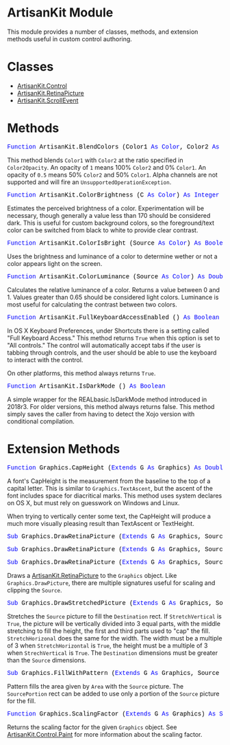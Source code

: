 # ArtisanKit Module

This module provides a number of classes, methods, and extension methods useful in custom control authoring.

# Classes

- [ArtisanKit.Control](ArtisanKit.Control.md)
- [ArtisanKit.RetinaPicture](ArtisanKit.RetinaPicture.md)
- [ArtisanKit.ScrollEvent](ArtisanKit.ScrollEvent.md)

# Methods

<pre id="method.blendcolors"><span style="font-family: 'source-code-pro', 'menlo', 'courier', monospace; color: #000000;"><span style="color: #0000FF;">Function</span> ArtisanKit.BlendColors (Color1 <span style="color: #0000FF;">As</span> <span style="color: #0000FF;">Color</span>, Color2 <span style="color: #0000FF;">As</span> <span style="color: #0000FF;">Color</span>, Color2Opacity <span style="color: #0000FF;">As</span> <span style="color: #0000FF;">Double</span> = <span style="color: #336698;">1</span>) <span style="color: #0000FF;">As</span> <span style="color: #0000FF;">Color</span></span></pre>
This method blends `Color1` with `Color2` at the ratio specified in `Color2Opacity`. An opacity of `1` means 100% `Color2` and 0% `Color1`. An opacity of `0.5` means 50% `Color2` and 50% `Color1`. Alpha channels are not supported and will fire an `UnsupportedOperationException`.

<pre id="method.colorbrightness"><span style="font-family: 'source-code-pro', 'menlo', 'courier', monospace; color: #000000;"><span style="color: #0000FF;">Function</span> ArtisanKit.ColorBrightness (C <span style="color: #0000FF;">As</span> <span style="color: #0000FF;">Color</span>) <span style="color: #0000FF;">As</span> <span style="color: #0000FF;">Integer</span></span></pre>
Estimates the perceived brightness of a color. Experimentation will be necessary, though generally a value less than 170 should be considered dark. This is useful for custom background colors, so the foreground/text color can be switched from black to white to provide clear contrast.

<pre id="method.colorisbright"><span style="font-family: 'source-code-pro', 'menlo', 'courier', monospace; color: #000000;"><span style="color: #0000FF;">Function</span> ArtisanKit.ColorIsBright (Source <span style="color: #0000FF;">As</span> <span style="color: #0000FF;">Color</span>) <span style="color: #0000FF;">As</span> <span style="color: #0000FF;">Boolean</span></span></pre>
Uses the brightness and luminance of a color to determine wether or not a color appears light on the screen.

<pre id="method.colorluminance"><span style="font-family: 'source-code-pro', 'menlo', 'courier', monospace; color: #000000;"><span style="color: #0000FF;">Function</span> ArtisanKit.ColorLuminance (Source <span style="color: #0000FF;">As</span> <span style="color: #0000FF;">Color</span>) <span style="color: #0000FF;">As</span> <span style="color: #0000FF;">Double</span></span></pre>
Calculates the relative luminance of a color. Returns a value between 0 and 1. Values greater than 0.65 should be considered light colors. Luminance is most useful for calculating the contrast between two colors.

<pre id="method.fullkeyboardaccessenabled"><span style="font-family: 'source-code-pro', 'menlo', 'courier', monospace; color: #000000;"><span style="color: #0000FF;">Function</span> ArtisanKit.FullKeyboardAccessEnabled () <span style="color: #0000FF;">As</span> <span style="color: #0000FF;">Boolean</span></span></pre>
In OS X Keyboard Preferences, under Shortcuts there is a setting called "Full Keyboard Access." This method returns `True` when this option is set to "All controls." The control will automatically accept tabs if the user is tabbing through controls, and the user should be able to use the keyboard to interact with the control.

On other platforms, this method always returns `True`.

<pre id="method.isdarkmode"><span style="font-family: 'source-code-pro', 'menlo', 'courier', monospace; color: #000000;"><span style="color: #0000FF;">Function</span> ArtisanKit.IsDarkMode () <span style="color: #0000FF;">As</span> <span style="color: #0000FF;">Boolean</span></span></pre>
A simple wrapper for the REALbasic.IsDarkMode method introduced in 2018r3. For older versions, this method always returns false. This method simply saves the caller from having to detect the Xojo version with conditional compilation.

# Extension Methods

<pre id="method.graphics.capheight"><span style="font-family: 'source-code-pro', 'menlo', 'courier', monospace; color: #000000;"><span style="color: #0000FF;">Function</span> Graphics.CapHeight (<span style="color: #0000FF;">Extends</span> G <span style="color: #0000FF;">As</span> Graphics) <span style="color: #0000FF;">As</span> <span style="color: #0000FF;">Double</span></span></pre>
A font's CapHeight is the measurement from the baseline to the top of a capital letter. This is similar to `Graphics.TextAscent`, but the ascent of the font includes space for diacritical marks. This method uses system declares on OS X, but must rely on guesswork on Windows and Linux.

When trying to vertically center some text, the CapHeight will produce a much more visually pleasing result than TextAscent or TextHeight.

<pre id="method.graphics.drawretinapicture"><span style="font-family: 'source-code-pro', 'menlo', 'courier', monospace; color: #000000;"><span style="color: #0000FF;">Sub</span> Graphics.DrawRetinaPicture (<span style="color: #0000FF;">Extends</span> G <span style="color: #0000FF;">As</span> Graphics, Source <span style="color: #0000FF;">As</span> ArtisanKit.RetinaPicture, Left <span style="color: #0000FF;">As</span> <span style="color: #0000FF;">Integer</span>, Top <span style="color: #0000FF;">As</span> <span style="color: #0000FF;">Integer</span>)</span></pre>
<pre><span style="font-family: 'source-code-pro', 'menlo', 'courier', monospace; color: #000000;"><span style="color: #0000FF;">Sub</span> Graphics.DrawRetinaPicture (<span style="color: #0000FF;">Extends</span> G <span style="color: #0000FF;">As</span> Graphics, Source <span style="color: #0000FF;">As</span> ArtisanKit.RetinaPicture, Left <span style="color: #0000FF;">As</span> <span style="color: #0000FF;">Integer</span>, Top <span style="color: #0000FF;">As</span> <span style="color: #0000FF;">Integer</span>, Width <span style="color: #0000FF;">As</span> <span style="color: #0000FF;">Integer</span>, Height <span style="color: #0000FF;">As</span> <span style="color: #0000FF;">Integer</span>)</span></pre>
<pre><span style="font-family: 'source-code-pro', 'menlo', 'courier', monospace; color: #000000;"><span style="color: #0000FF;">Sub</span> Graphics.DrawRetinaPicture (<span style="color: #0000FF;">Extends</span> G <span style="color: #0000FF;">As</span> Graphics, Source <span style="color: #0000FF;">As</span> ArtisanKit.RetinaPicture, Left <span style="color: #0000FF;">As</span> <span style="color: #0000FF;">Integer</span>, Top <span style="color: #0000FF;">As</span> <span style="color: #0000FF;">Integer</span>, Width <span style="color: #0000FF;">As</span> <span style="color: #0000FF;">Integer</span>, Height <span style="color: #0000FF;">As</span> <span style="color: #0000FF;">Integer</span>, SourceLeft <span style="color: #0000FF;">As</span> <span style="color: #0000FF;">Integer</span>, SourceTop <span style="color: #0000FF;">As</span> <span style="color: #0000FF;">Integer</span>, SourceWidth <span style="color: #0000FF;">As</span> <span style="color: #0000FF;">Integer</span>, SourceHeight <span style="color: #0000FF;">As</span> <span style="color: #0000FF;">Integer</span>)</span></pre>
Draws a [ArtisanKit.RetinaPicture](ArtisanKit.RetinaPicture.md) to the `Graphics` object. Like `Graphics.DrawPicture`, there are multiple signatures useful for scaling and clipping the `Source`.

<pre id="method.graphics.drawstretchedpicture"><span style="font-family: 'source-code-pro', 'menlo', 'courier', monospace; color: #000000;"><span style="color: #0000FF;">Sub</span> Graphics.DrawStretchedPicture (<span style="color: #0000FF;">Extends</span> G <span style="color: #0000FF;">As</span> Graphics, Source <span style="color: #0000FF;">As</span> Picture, Destination <span style="color: #0000FF;">As</span> REALbasic.Rect, StretchVertical <span style="color: #0000FF;">As</span> <span style="color: #0000FF;">Boolean</span> = <span style="color: #0000FF;">True</span>, StretchHorizontal <span style="color: #0000FF;">As</span> <span style="color: #0000FF;">Boolean</span> = <span style="color: #0000FF;">True</span>)</span></pre>
Stretches the `Source` picture to fill the `Destination` rect. If `StretchVertical` is `True`, the picture will be vertically divided into 3 equal parts, with the middle stretching to fill the height, the first and third parts used to "cap" the fill. `StretchHorizonal` does the same for the width. The width must be a multiple of 3 when `StretchHorizontal` is `True`, the height must be a multiple of 3 when `StrechVertical` is `True`. The `Destination` dimensions must be greater than the `Source` dimensions.

<pre id="method.graphics.fillwithpattern"><span style="font-family: 'source-code-pro', 'menlo', 'courier', monospace; color: #000000;"><span style="color: #0000FF;">Sub</span> Graphics.FillWithPattern (<span style="color: #0000FF;">Extends</span> G <span style="color: #0000FF;">As</span> Graphics, Source <span style="color: #0000FF;">As</span> Picture, Area <span style="color: #0000FF;">As</span> REALbasic.Rect, SourcePortion <span style="color: #0000FF;">As</span> REALbasic.Rect = <span style="color: #0000FF;">Nil</span>)</span></pre>
Pattern fills the area given by `Area` with the `Source` picture. The `SourcePortion` rect can be added to use only a portion of the `Source` picture for the fill.

<pre id="method.graphics.scalingfactor"><span style="font-family: 'source-code-pro', 'menlo', 'courier', monospace; color: #000000;"><span style="color: #0000FF;">Function</span> Graphics.ScalingFactor (<span style="color: #0000FF;">Extends</span> G <span style="color: #0000FF;">As</span> Graphics) <span style="color: #0000FF;">As</span> <span style="color: #0000FF;">Single</span></span></pre>
Returns the scaling factor for the given `Graphics` object. See [ArtisanKit.Control.Paint](ArtisanKit.Control.md#event.paint) for more information about the scaling factor.